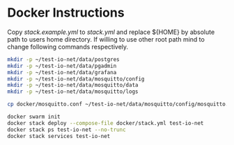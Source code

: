 # Docker Instructions

Copy *stack.example.yml* to *stack.yml* and replace ${HOME} by absolute path 
to users home directory. If willing to use other root path mind to change 
following commands respectively.


```bash
mkdir -p ~/test-io-net/data/postgres
mkdir -p ~/test-io-net/data/pgadmin
mkdir -p ~/test-io-net/data/grafana
mkdir -p ~/test-io-net/data/mosquitto/config
mkdir -p ~/test-io-net/data/mosquitto/data
mkdir -p ~/test-io-net/data/mosquitto/logs

cp docker/mosquitto.conf ~/test-io-net/data/mosquitto/config/mosquitto.conf

docker swarm init
docker stack deploy --compose-file docker/stack.yml test-io-net
docker stack ps test-io-net --no-trunc
docker stack services test-io-net
```

